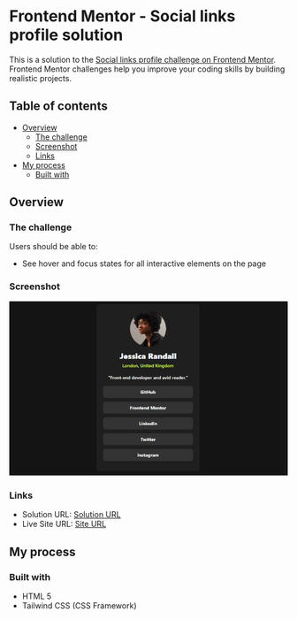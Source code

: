 # Frontend Mentor - Social links profile solution

This is a solution to the [Social links profile challenge on Frontend Mentor](https://www.frontendmentor.io/challenges/social-links-profile-UG32l9m6dQ). Frontend Mentor challenges help you improve your coding skills by building realistic projects. 

## Table of contents

- [Overview](#overview)
  - [The challenge](#the-challenge)
  - [Screenshot](#screenshot)
  - [Links](#links)
- [My process](#my-process)
  - [Built with](#built-with)

## Overview

### The challenge

Users should be able to:

- See hover and focus states for all interactive elements on the page

### Screenshot

![Screenshot](./images/Screenshot.jpeg)

### Links

- Solution URL: [Solution URL](https://github.com/jimavictor/Social-links-profile)
- Live Site URL: [Site URL](https://jimavictor.github.io/Social-links-profile)

## My process

### Built with

- HTML 5
- Tailwind CSS (CSS Framework)

